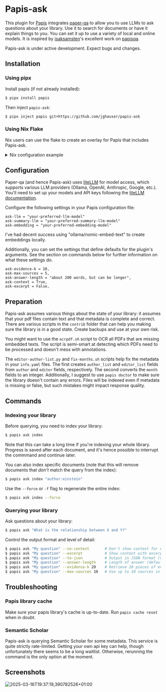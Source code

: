 # Papis-ask

This plugin for [Papis](https://github.com/papis/papis) integrates [paper-qa](https://github.com/whitead/paper-qa/) to allow you to use LLMs to ask questions about your library. Use it to search for documents or have it explain things to you. You can set it up to use a variety of local and online models. It is inspired by [isaksamsten](https://github.com/isaksamsten)'s excellent work on [papisqa](https://github.com/isaksamsten/papisqa).

Papis-ask is under active development. Expect bugs and changes.

## Installation

### Using pipx

Install papis (if not already installed):

```bash
$ pipx install papis
```

Then inject `papis-ask`:

```bash
$ pipx inject papis git+https://github.com/jghauser/papis-ask
```

### Using Nix Flake

Nix users can use the flake to create an overlay for Papis that includes Papis-ask.

<details>
  <summary>Nix configuration example</summary>

```nix
{
  description = "Papis-ask installation example";

  inputs = {
    nixpkgs.url = "github:nixos/nixpkgs/nixos-unstable";

    papis-ask = {
      url = "github:jghauser/papis-ask"; # Replace with actual repository
      inputs.nixpkgs.follows = "nixpkgs";
    };
  };

  outputs = { self, nixpkgs, papis-ask, ... }:
    let
      system = "x86_64-linux";
      pkgs = import nixpkgs {
        inherit system;
        overlays = [
          (final: prev: {
            papis = prev.papis.overrideAttrs (oldAttrs: {
              propagatedBuildInputs = (oldAttrs.propagatedBuildInputs or []) ++ [
                papis-ask.packages.${system}.default
              ];
            });
          })
        ];
      };
    in {
      # NixOS system configuration
      nixosConfigurations.mySystem = nixpkgs.lib.nixosSystem {
        inherit system;
        modules = [
          ({ pkgs, ... }: {
            environment.systemPackages = [
              pkgs.papis
            ];
          })
        ];
      };
    };
}
```

</details>

## Configuration

Paper-qa (and hence Papis-ask) uses [liteLLM](https://github.com/BerriAI/litellm) for model access, which supports various LLM providers (Ollama, OpenAI, Anthropic, Google, etc.). You'll need to set up your models and API keys following the [liteLLM documentation](https://docs.litellm.ai/docs).

Configure the following settings in your Papis configuration file:

```
ask-llm = "your-preferred-llm-model"
ask-summary-llm = "your-preferred-summary-llm-model"
ask-embedding = "your-preferred-embedding-model"
```

I've had decent success using "ollama/nomic-embed-text" to create embeddings locally.

Additionally, you can set the settings that define defaults for the plugin's arguments. See the section on commands below for further information on what these settings do.

```
ask-evidence-k = 10,
ask-max-sources = 5,
ask-answer-length = "about 200 words, but can be longer",
ask-context = True,
ask-excerpt = False,
```

## Preparation

Papis-ask assumes various things about the state of your library: it assumes that your pdf files contain text and that metadata is complete and correct. There are various scripts in the `contrib` folder that can help you making sure the library is in a good state. Create backups and use at your own risk.

You might want to use the `ocrpdf.sh` script to OCR all PDFs that are missing embedded texts. The script is semi-smart at detecting which PDFs need to be processed and doesn't mess with annotations.

The `editor-author-list.py` and `fix-months.sh` scripts help fix the metadata in your `info.yaml` files. The first creates `author_list` and `editor_list` fields from `author` and `editor` fields, respectively. The second converts the `month` fields to an integer. Additionally, I suggest to use `papis doctor` to make sure the library doesn't contain any errors. Files will be indexed even if metadata is missing or false, but such mistakes might impact response quality.

## Commands

### Indexing your library

Before querying, you need to index your library:

```bash
$ papis ask index
```

Note that this can take a long time if you're indexing your whole library. Progress is saved after each document, and it's hence possible to interrupt the commmand and continue later.

You can also index specific documents (note that this will remove documents that *don't* match the query from the index):

```bash
$ papis ask index "author:einstein"
```

Use the `--force` or `-f` flag to regenerate the entire index:

```bash
$ papis ask index --force
```

### Querying your library

Ask questions about your library:

```bash
$ papis ask "What is the relationship between X and Y?"
```

Control the output format and level of detail:

```bash
$ papis ask "My question" --no-context       # Don't show context for each source (default: False)
$ papis ask "My question" --excerpt          # Show context with excerpts (default: False)
$ papis ask "My question" --to-json          # Output in JSON format (default: False)
$ papis ask "My question" --answer-length    # Length of answer (default: "about 200 words, but can be longer")
$ papis ask "My question" --evidence-k 20    # Retrieve 20 pieces of evidence (default: 10)
$ papis ask "My question" --max-sources 10   # Use up to 10 sources in the answer (default: 5)
```

## Troubleshooting

### Papis library cache

Make sure your papis library's cache is up-to-date. Run `papis cache reset` when in doubt.

### Semantic Scholar

Papis-ask is querying Semantic Scholar for some metadata. This service is quite strictly rate-limited. Getting your own api key can help, though unfortunately there seems to be a long waitlist. Otherwise, rerunning the command is the only option at the moment.

## Screenshots

![2025-03-16T19:37:19,390782526+01:00](https://github.com/user-attachments/assets/6ff8e847-b0ca-45e0-a3f2-066d92b7f674)
